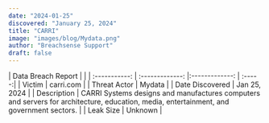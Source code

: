 ```yaml
---
date: "2024-01-25"
discovered: "January 25, 2024"
title: "CARRI"
image: "images/blog/Mydata.png"
author: "Breachsense Support"
draft: false
---
```


| Data Breach Report           |              | 
| :-----------: | :-------------:     |:-------------:    | :-----:|
| Victim      | carri.com      | 
| Threat Actor      | Mydata      | 
| Date Discovered      | Jan 25, 2024      | 
| Description      | CARRI Systems designs and manufactures computers and servers for architecture, education, media, entertainment, and government sectors.      | 
| Leak Size      | Unknown      | 

